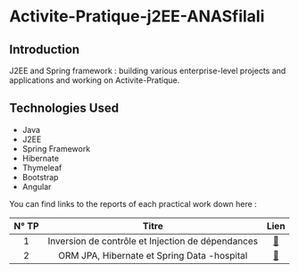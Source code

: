 # Activite-Pratique-j2EE-ANASfilali



<h2 id="introduction">Introduction</h2>
<p>  J2EE and Spring framework : building various enterprise-level projects and applications and working on Activite-Pratique.</p>

<h2 id="technologies-used">Technologies Used</h2>
<ul>
  <li>Java</li>
  <li>J2EE</li>
  <li>Spring Framework</li>
  <li>Hibernate</li>
  <li>Thymeleaf</li>
  <li>Bootstrap</li>
  <li>Angular</li>
</ul>
You can find links to the reports of each practical work down here :


| N° TP |                       Titre                       | Lien |
|:-----:|:-------------------------------------------------:|:----:|
|   1   | Inversion de contrôle et Injection de dépendances | [🔗](#) |
|   2   | ORM JPA, Hibernate et Spring Data -hospital | [🔗](#) |

